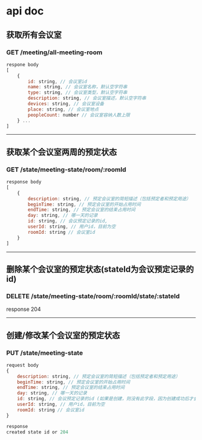 # api doc

## 获取所有会议室

### GET /meeting/all-meeting-room

```javascript
respone body
[
    {
        id: string, // 会议室id
        name: string, // 会议室名称，默认空字符串
        type: string, // 会议室类型，默认空字符串
        description: string, // 会议室描述，默认空字符串
        devices: string, // 会议室设备
        place: string, // 会议室地点
        peopleCount: number // 会议室容纳人数上限
    } ...
]
```

***

## 获取某个会议室两周的预定状态

### GET /state/meeting-state/room/:roomId

```javascript
response body
[
    {
        description: string, // 预定会议室的简短描述（包括预定者和预定用途）
        beginTime: string, // 预定会议室的开始占用时间
        endTime: string, // 预定会议室的结束占用时间
        day: string, // 哪一天的记录
        id: string, // 会议预定记录的id,
        userId: string, // 用户id，目前为空
        roomId: string // 会议室id
    }
]
```

***

## 删除某个会议室的预定状态(stateId为会议预定记录的id)

### DELETE /state/meeting-state/room/:roomId/state/:stateId

response 204

***

## 创建/修改某个会议室的预定状态

### PUT /state/meeting-state

```javascript
request body
{
    description: string, // 预定会议室的简短描述（包括预定者和预定用途）
    beginTime: string, // 预定会议室的开始占用时间
    endTime: string, // 预定会议室的结束占用时间
    day: string, // 哪一天的记录
    id: string, // 会议预定记录的id (如果是创建，则没有此字段，因为创建成功后才会产生id。)
    userId: string, // 用户id，目前为空
    roomId: string // 会议室id
}

response
created state id or 204
```